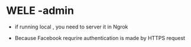 # WELE -admin


- if running local , you need to server it in Ngrok 

- Because Facebook requrire authentication is made by HTTPS request 
